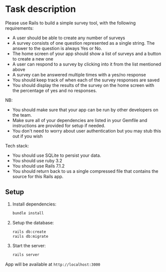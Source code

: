 # Task description

Please use Rails to build a simple survey tool, with the following requirements:

- A user should be able to create any number of surveys
- A survey consists of one question represented as a single string. The answer to the question is always Yes or No.
- The home screen of your app should show a list of surveys and a button to create a new one
- A user can respond to a survey by clicking into it from the list mentioned above
- A survey can be answered multiple times with a yes/no response
- You should keep track of when each of the survey responses are saved
- You should display the results of the survey on the home screen with the percentage of yes and no responses.

NB:

- You should make sure that your app can be run by other developers on the team.
- Make sure all of your dependencies are listed in your Gemfile and instructions are provided for setup if needed.
- You don't need to worry about user authentication but you may stub this out if you wish

Tech stack:

- You should use SQLite to persist your data.
- You should use ruby 3.2
- You should use Rails 7.1.2
- You should return back to us a single compressed file that contains the source for this Rails app.

## Setup

1. Install dependencies:

   ```bash
   bundle install
   ```

2. Setup the database:

   ```bash
   rails db:create
   rails db:migrate
   ```

3. Start the server:
   ```bash
   rails server
   ```

App will be available at `http://localhost:3000`
